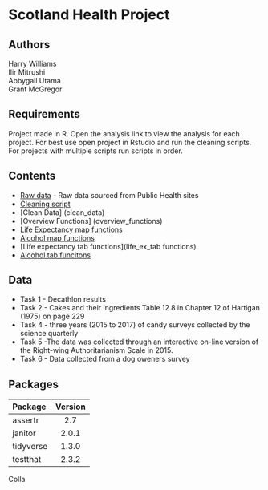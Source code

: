 # Scotland Health Project
## Authors
Harry Williams    
Ilir Mitrushi    
Abbygail Utama    
Grant McGregor 
 
## Requirements
Project made in R. Open the analysis link to view the analysis for each project. For best use open project in Rstudio and run the cleaning scripts. For projects with multiple scripts run scripts in order. 
## Contents
 * [Raw data](raw_data) - Raw data sourced from Public Health sites
 * [Cleaning script](cleaning_script) 
 * [Clean Data] (clean_data) 
 * [Overview Functions] (overview_functions)
 *  [Life Expectancy map functions](Le_map_functions) 
 *   [Alcohol map functions](alcohol_map_functions) 
 *   [Life expectancy tab functions](life_ex_tab functions) 
 *   [Alcohol tab funcitons](alcohol_consumption_functions) 
 
## Data
* Task 1 - Decathlon results 
* Task 2 - Cakes and their ingredients Table 12.8 in Chapter 12 of Hartigan (1975) on page 229
* Task 4 -  three years (2015 to 2017) of candy surveys collected by the science quarterly 
* Task 5 -The data was collected through an interactive on-line version of the Right-wing Authoritarianism Scale in 2015.
* Task 6 - Data collected from a dog oweners survey 
## Packages
| Package      | Version    
| :------------- | :----------: 
|  assertr | 2.7   
| janitor  | 2.0.1
|tidyverse |1.3.0
|testthat | 2.3.2
Colla